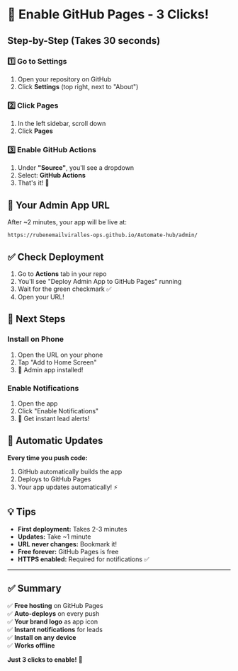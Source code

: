# 🚀 Enable GitHub Pages - 3 Clicks!

## Step-by-Step (Takes 30 seconds)

### 1️⃣ Go to Settings

1. Open your repository on GitHub
2. Click **Settings** (top right, next to "About")

### 2️⃣ Click Pages

1. In the left sidebar, scroll down
2. Click **Pages**

### 3️⃣ Enable GitHub Actions

1. Under **"Source"**, you'll see a dropdown
2. Select: **GitHub Actions**
3. That's it! 🎉

## 🎯 Your Admin App URL

After ~2 minutes, your app will be live at:

```
https://rubenemailviralles-ops.github.io/Automate-hub/admin/
```

## ✅ Check Deployment

1. Go to **Actions** tab in your repo
2. You'll see "Deploy Admin App to GitHub Pages" running
3. Wait for the green checkmark ✅
4. Open your URL!

## 📱 Next Steps

### Install on Phone
1. Open the URL on your phone
2. Tap "Add to Home Screen"
3. 📱 Admin app installed!

### Enable Notifications
1. Open the app
2. Click "Enable Notifications"
3. 🔔 Get instant lead alerts!

## 🔄 Automatic Updates

**Every time you push code:**
1. GitHub automatically builds the app
2. Deploys to GitHub Pages
3. Your app updates automatically! ⚡

## 💡 Tips

- **First deployment:** Takes 2-3 minutes
- **Updates:** Take ~1 minute
- **URL never changes:** Bookmark it!
- **Free forever:** GitHub Pages is free
- **HTTPS enabled:** Required for notifications ✅

---

## ✅ Summary

✅ **Free hosting** on GitHub Pages  
✅ **Auto-deploys** on every push  
✅ **Your brand logo** as app icon  
✅ **Instant notifications** for leads  
✅ **Install on any device**  
✅ **Works offline**  

**Just 3 clicks to enable!** 🎯
